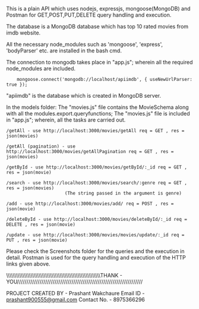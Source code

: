 
This is a plain API which uses nodejs, expressjs, mongoose(MongoDB) and Postman for GET,POST,PUT,DELETE query handling and execution.

The database is a MongoDB database which has top 10 rated movies from imdb website.

All the necessary node_modules such as 'mongoose', 'express', 'bodyParser' etc. are installed in the bash cmd.

The connection to mongodb takes place in "app.js"; wherein all the required node_modules are included.
        
        mongoose.connect('mongodb://localhost/apiimdb', { useNewUrlParser: true });
   "apiimdb" is the database which is created in MongoDB server.
      
In the models folder: The "movies.js" file contains the MovieSchema along with all the modules.export.queryfunctions; 
                      The "movies.js" file is included in "app.js"; wherein, all the tasks are carried out.


    /getAll - use http://localhost:3000/movies/getAll req = GET , res = json(movies)
    
    /getAll (pagination) - use http://localhost:3000/movies/getAllPagination req = GET , res = json(movies)
    
    /getById - use http://localhost:3000/movies/getById/:_id req = GET , res = json(movie)
    
    /search - use http://localhost:3000/movies/search/:genre req = GET , res = json(movies)
                          (The string passed in the argument is genre)

    /add - use http://localhost:3000/movies/add/ req = POST , res = json(movie)
    
    /deleteById - use http://localhost:3000/movies/deleteById/:_id req = DELETE , res = json(movie)
    
    /update - use http://localhost:3000/movies/movies/update/:_id req = PUT , res = json(movie)

Please check the Screenshots folder for the queries and the execution in detail. Postman is used for the query handling and execution of the HTTP links given above.

\\\\\\\\\\\\\\\\\\\\\\\\\\\\\\\\\\\\\\\\\\\\\\\\\\\\\\\\\\\\\\\\\\\\\\\\\\\\\\\\\\\\\\\\\\\\\\\\\\\\\\\\\\\\\\\\\\\\THANK - YOU///////////////////////////////////////////////////////////////////

PROJECT CREATED BY - Prashant Wakchaure
          Email ID - prashant900555@gmail.com
       Contact No. - 8975366296
